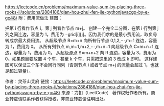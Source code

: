 
# 
https://leetcode.cn/problems/maximum-value-sum-by-placing-three-rooks-ii/solutions/2884186/qian-hou-zhui-fen-jie-pythonjavacgo-by-e-gc48/
附：费用流做法
建图：

把第 i 行看作节点 i，第 j 列看作节点 m+j。
创建一个完全二分图，在第 i 行到第 j 列之间连边，容量为 1，费用为 −grid[i][j]。因为我们求的是最小费用流，取负号转成求最大费用流。
从超级节点 R=m+n 向所有行节点 0,1,2,⋯,m−1 连边，容量为 1，费用为 0。
从所有列节点 m,m+1,m+2,⋯,m+n−1 向超级节点 C=m+n+1 连边，容量为 1，费用为 0。
从超级源点 S=m+n+2 向 R 连边，容量为 3，费用为 0。如果题目要放置 4 个车，甚至 k 个车，只需把这里的 3 改成 k 即可。
这样建图可以保证三个车不会同行同列（否则节点 i 或者节点 m+j 的流量会超过 1，也就是超过容量）。

作者：灵茶山艾府
链接：https://leetcode.cn/problems/maximum-value-sum-by-placing-three-rooks-ii/solutions/2884186/qian-hou-zhui-fen-jie-pythonjavacgo-by-e-gc48/
来源：力扣（LeetCode）
著作权归作者所有。商业转载请联系作者获得授权，非商业转载请注明出处。